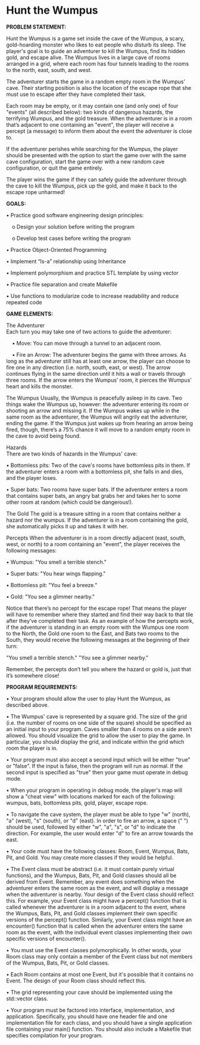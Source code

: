 # Hunt the Wumpus

**PROBLEM STATEMENT:**

Hunt the Wumpus is a game set inside the cave of the Wumpus, a scary, gold-hoarding monster who likes to eat people who disturb its sleep. The player's goal is to guide an adventurer to kill the Wumpus, find its hidden gold, and escape alive. The Wumpus lives in a large cave of rooms arranged in a grid, where each room has four tunnels leading to the rooms to the north, east, south, and west.  

The adventurer starts the game in a random empty room in the Wumpus’ cave. Their starting position is also the location of the escape rope that she must use to escape after they have completed their task.   

Each room may be empty, or it may contain one (and only one) of four "events" (all described below): two kinds of dangerous hazards, the terrifying Wumpus, and the gold treasure. When the adventurer is in a room that’s adjacent to one containing an "event", the player will receive a percept (a message) to inform them about the event the adventurer is close to.   

If the adventurer perishes while searching for the Wumpus, the player should be presented with the option to start the game over with the same cave configuration, start the game over with a new random cave configuration, or quit the game entirely.   

The player wins the game if they can safely guide the adventurer through the cave to kill the Wumpus, pick up the gold, and make it back to the escape rope unharmed!

**GOALS:**

• Practice good software engineering design principles:  

&nbsp;&nbsp;&nbsp;&nbsp;o Design your solution before writing the program  

&nbsp;&nbsp;&nbsp;&nbsp;o Develop test cases before writing the program  

• Practice Object-Oriented Programming  

• Implement “Is-a” relationship using Inheritance  

• Implement polymorphism and practice STL template by using vector  

• Practice file separation and create Makefile  

• Use functions to modularize code to increase readability and reduce repeated code  

**GAME ELEMENTS:**

The Adventurer  
Each turn you may take one of two actions to guide the adventurer:  

&nbsp;&nbsp;&nbsp;&nbsp;• Move: You can move through a tunnel to an adjacent room.  

&nbsp;&nbsp;&nbsp;&nbsp;• Fire an Arrow: The adventurer begins the game with three arrows. As long as the adventurer still has at least one arrow, the player can choose to fire one in any direction (i.e. north, south, east, or west). The arrow continues flying in the same direction until it hits a wall or travels through three rooms. If the arrow enters the Wumpus’ room, it pierces the Wumpus’ heart and kills the monster.  

The Wumpus
Usually, the Wumpus is peacefully asleep in its cave. Two things wake the Wumpus up, however: the adventurer entering its room or shooting an arrow and missing it. If the Wumpus wakes up while in the same room as the adventurer, the Wumpus will angrily eat the adventurer, ending the game. If the Wumpus just wakes up from hearing an arrow being fired, though, there’s a 75% chance it will move to a random empty room in the cave to avoid being found.  

Hazards  
There are two kinds of hazards in the Wumpus' cave:  

• Bottomless pits: Two of the cave's rooms have bottomless pits in them. If the adventurer enters a room with a bottomless pit, she falls in and dies, and the player loses.

• Super bats: Two rooms have super bats. If the adventurer enters a room that contains super bats, an angry bat grabs her and takes her to some other room at random (which could be dangerous!).  

The Gold
The gold is a treasure sitting in a room that contains neither a hazard nor the wumpus. If the adventurer is in a room containing the gold, she automatically picks it up and takes it with her.  

Percepts
When the adventurer is in a room directly adjacent (east, south, west, or north) to a room containing an "event", the player receives the following messages:

• Wumpus: "You smell a terrible stench."  

• Super bats: "You hear wings flapping."  

• Bottomless pit: "You feel a breeze."  

• Gold: "You see a glimmer nearby."  

Notice that there’s no percept for the escape rope! That means the player will have to remember where they started and find their way back to that tile after they’ve completed their task. As an example of how the percepts work, if the adventurer is standing in an empty room with the Wumpus one room to the North, the Gold one room to the East, and Bats two rooms to the South, they would receive the following messages at the beginning of their turn:  

"You smell a terrible stench."
"You see a glimmer nearby."

Remember, the percepts don’t tell you where the hazard or gold is, just that it’s somewhere close!  

**PROGRAM REQUIREMENTS:**  

• Your program should allow the user to play Hunt the Wumpus, as described above.  

• The Wumpus' cave is represented by a square grid. The size of the grid (i.e. the number of rooms on one side of the square) should be specified as an initial input to your program. Caves smaller than 4 rooms on a side aren't allowed. You should visualize the grid to allow the user to play the game. In particular, you should display the grid, and indicate within the grid which room the player is in.

• Your program must also accept a second input which will be either "true" or "false". If the input is false, then the program will run as normal. If the second input is specified as "true" then your game must operate in debug mode.  

• When your program in operating in debug mode, the player's map will show a "cheat view" with locations marked for each of the following: wumpus, bats, bottomless pits, gold, player, escape rope.  

• To navigate the cave system, the player must be able to type "w" (north), "a" (west), "s" (south), or "d" (east). In order to fire an arrow, a space (" ") should be used, followed by either "w", "a", "s", or "d" to indicate the direction. For example, the user would enter "d" to fire an arrow towards the east.  

• Your code must have the following classes: Room, Event, Wumpus, Bats, Pit, and Gold. You may create more classes if they would be helpful.  

• The Event class must be abstract (i.e. it must contain purely virtual functions), and the Wumpus, Bats, Pit, and Gold classes should all be derived from Event. Remember, any event does something when the adventurer enters the same room as the event, and will display a message when the adventurer is nearby. Your design of the Event class should reflect this. For example, your Event class might have a percept() function that is called whenever the adventurer is in a room adjacent to the event, where the Wumpus, Bats, Pit, and Gold classes implement their own specific versions of the percept() function. Similarly, your Event class might have an encounter() function that is called when the adventurer enters the same room as the event, with the individual event classes implementing their own specific versions of encounter().  

• You must use the Event classes polymorphically. In other words, your Room class may only contain a member of the Event class but not members of the Wumpus, Bats, Pit, or Gold classes.  

• Each Room contains at most one Event, but it's possible that it contains no Event. The design of your Room class should reflect this.  

• The grid representing your cave should be implemented using the std::vector class.    

• Your program must be factored into interface, implementation, and application. Specifically, you should have one header file and one implementation file for each class, and you should have a single application file containing your main() function. You should also include a Makefile that specifies compilation for your program.  
